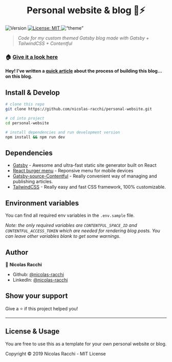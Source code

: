<h1 align="center">Personal website & blog 📖⚡️</h1>
<p>
  <img alt="Version" src="https://img.shields.io/badge/version-1.2.2-blue.svg?cacheSeconds=2592000" />
  <a href=“./LICENSE” target="_blank">
    <img alt="License: MIT" src="https://img.shields.io/badge/License-MIT-yellow.svg" />
  </a>
<img alt=“theme” src="https://img.shields.io/badge/Custom-Theme-orange.svg?cacheSeconds=2592000" />

</p>

> _Code for my custom themed Gatsby blog made with Gatsby + TailwindCSS + Contentful_

### 🏠 [Give it a look here](https://www.nicolasracchi.com)

#### Hey! I’ve written a [quick article](https://www.nicolasracchi.com/blog/gatsby-netlify) about the process of building this blog… on this blog.

## Install & Develop

```sh
# clone this repo
git clone https://github.com/nicolas-racchi/personal-website.git

# cd into project
cd personal-website

# install dependencies and run development version
npm install && npm run dev
```

## Dependencies

* [Gatsby](https://www.gatsbyjs.org) - Awesome and ultra-fast static site generator built on React
* [React burger menu](https://github.com/negomi/react-burger-menu) - Reponsive menu for mobile devices
* [Gatsby-source-Contentful](https://www.gatsbyjs.org/packages/gatsby-source-contentful/?=conten) - Really convenient way of managing and publishing articles.
* [TailwindCSS](https://tailwindcss.com) - Really easy and fast CSS framework, 100% customizable.

## Environment variables

You can find all required env variables in the `.env.sample` file.

_Note: the only required variables are `CONTENTFUL_SPACE_ID` and  `CONTENTFUL_ACCESS_TOKEN` which are needed for rendering blog posts. You can leave other variables blank to get some warnings._

## Author

👤 **Nicolas Racchi**

* Github: [@nicolas-racchi](https://github.com/nicolas-racchi)
* LinkedIn: [@nicolas-racchi](https://linkedin.com/in/nicolas-racchi)

## Show your support

Give a ⭐️ if this project helped you!

***

## License & Usage

You are free to use this as a template for your own personal website or blog.

Copyright © 2019 Nicolas Racchi - MIT License